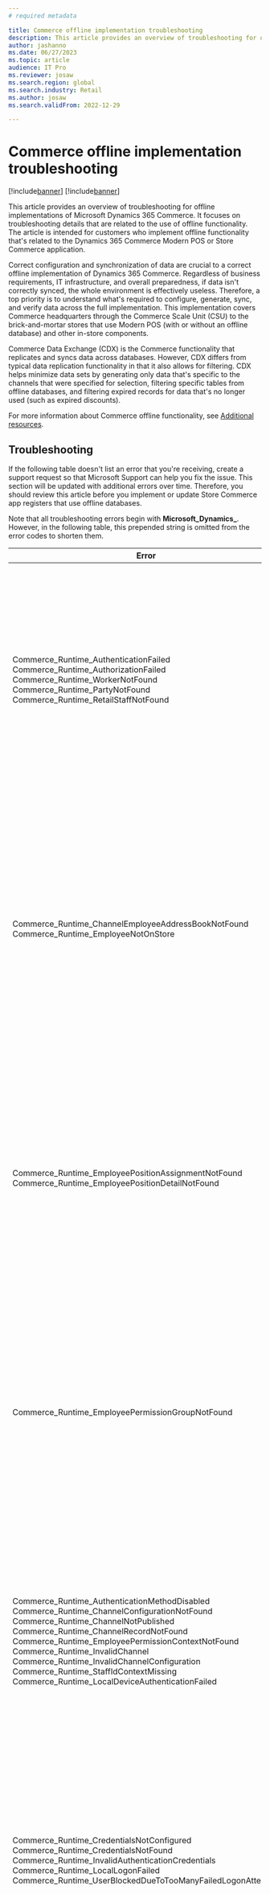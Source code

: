 ```yaml
---
# required metadata

title: Commerce offline implementation troubleshooting
description: This article provides an overview of troubleshooting for offline implementations of Microsoft Dynamics 365 Commerce.
author: jashanno
ms.date: 06/27/2023
ms.topic: article
audience: IT Pro
ms.reviewer: josaw
ms.search.region: global
ms.search.industry: Retail
ms.author: josaw
ms.search.validFrom: 2022-12-29

---
```


# Commerce offline implementation troubleshooting

[!include[banner](../includes/banner.md)]
[!include[banner](../includes/preview-banner.md)]

This article provides an overview of troubleshooting for offline implementations of Microsoft Dynamics 365 Commerce. It focuses on troubleshooting details that are related to the use of offline functionality. The article is intended for customers who implement offline functionality that's related to the Dynamics 365 Commerce Modern POS or Store Commerce application.

Correct configuration and synchronization of data are crucial to a correct offline implementation of Dynamics 365 Commerce. Regardless of business requirements, IT infrastructure, and overall preparedness, if data isn't correctly synced, the whole environment is effectively useless. Therefore, a top priority is to understand what's required to configure, generate, sync, and verify data across the full implementation. This implementation covers Commerce headquarters through the Commerce Scale Unit (CSU) to the brick-and-mortar stores that use Modern POS (with or without an offline database) and other in-store components.

Commerce Data Exchange (CDX) is the Commerce functionality that replicates and syncs data across databases. However, CDX differs from typical data replication functionality in that it also allows for filtering. CDX helps minimize data sets by generating only data that's specific to the channels that were specified for selection, filtering specific tables from offline databases, and filtering expired records for data that's no longer used (such as expired discounts).

For more information about Commerce offline functionality, see [Additional resources](#additional-resources).

## Troubleshooting

If the following table doesn't list an error that you're receiving, create a support request so that Microsoft Support can help you fix the issue. This section will be updated with additional errors over time. Therefore, you should review this article before you implement or update Store Commerce app registers that use offline databases.

Note that all troubleshooting errors begin with **Microsoft\_Dynamics\_**. However, in the following table, this prepended string is omitted from the error codes to shorten them.

| Error | Description |
|-------|-------------|
| Commerce\_Runtime\_AuthenticationFailed<br>Commerce\_Runtime\_AuthorizationFailed<br>Commerce\_Runtime\_WorkerNotFound<br>Commerce\_Runtime\_PartyNotFound<br>Commerce\_Runtime\_RetailStaffNotFound | A sign-in-related issue has occurred. This issue might occur because data isn't found or correctly configured in the offline database.<br>To fix this issue, run the **Staff scheduler** job (by default, the **1060** scheduler job). Also, contact your system administrator. |
| Commerce\_Runtime\_ChannelEmployeeAddressBookNotFound<br>Commerce\_Runtime\_EmployeeNotOnStore | This issue might occur because the store's employee address books aren't found or the worker isn't correctly mapped to the store in the offline database.<br>To fix this issue, run the **Staff scheduler** job (by default, the **1060** scheduler job). Also, contact your system administrator. |
| Commerce\_Runtime\_EmployeePositionAssignmentNotFound<br>Commerce\_Runtime\_EmployeePositionDetailNotFound | This issue might occur because the worker's position detail or assignment isn't found or valid in the offline database.<br>To fix this issue, run the **Staff scheduler** job (by default, the **1060** scheduler job). Also, contact your system administrator. |
| Commerce\_Runtime\_EmployeePermissionGroupNotFound | This issue might occur because the worker's POS permission settings aren't found or correctly configured in the offline database.<br> To fix this issue, run the **Staff scheduler** job (by default, the **1060** scheduler job). Also, contact your system administrator. |
| Commerce\_Runtime\_AuthenticationMethodDisabled<br>Commerce\_Runtime\_ChannelConfigurationNotFound<br>Commerce\_Runtime\_ChannelNotPublished<br>Commerce\_Runtime\_ChannelRecordNotFound<br>Commerce\_Runtime\_EmployeePermissionContextNotFound<br>Commerce\_Runtime\_InvalidChannel<br>Commerce\_Runtime\_InvalidChannelConfiguration<br>Commerce\_Runtime\_StaffIdContextMissing<br>Commerce\_Runtime\_LocalDeviceAuthenticationFailed | Unable to switch to offline mode. The channel information is either unavailable or incorrectly configured. To fix this issue, run the **Channel configuration scheduler** job (by default, the **1070** scheduler job). Also, contact your system administrator. |
| Commerce\_Runtime\_CredentialsNotConfigured<br>Commerce\_Runtime\_CredentialsNotFound<br>Commerce\_Runtime\_InvalidAuthenticationCredentials<br>Commerce\_Runtime\_LocalLogonFailed<br>Commerce\_Runtime\_UserBlockedDueToTooManyFailedLogonAttempts | Unable to switch to offline mode. The user information is either unavailable or incorrectly configured.<br>To fix this issue, run the **Staff scheduler** job (by default, the **1060** scheduler job). Also, contact your system administrator. |
| Commerce\_Runtime\_CriticalStorageError | To check the status of offline database permissions, size, and disk space, you can use the offline dashboard. |
| Commerce\_Runtime\_ElevatedUserSameAsLoggedOnUser | This error occurs when the same user tries to perform a manager override. A different user must be used. |
| Commerce\_Runtime\_RealtimeServiceNotSupported<br>Commerce\_Runtime\_TransientStorageError | Unable to switch to offline mode. The offline database is either incorrectly installed or incorrectly configured. Verify that everything has been set up successfully. Also, contact your system administrator. |
| Commerce\_Runtime\_TerminalNotFound<br>Commerce\_Runtime\_DeviceConfigurationNotFound | To fix this issue, run the **Channel configuration scheduler** job (by default, the **1070** scheduler job). Also, contact your system administrator. |
| Internal\_Server\_Error<br>Request\_Timeout\_Error<br>Commerce\_Runtime\_InvalidFormat | These errors cover a variety of possible scenarios. Therefore, Microsoft recommends that you contact Support to get direct assistance (where applicable). |

## Additional resources

[Commerce offline implementation considerations](implementation-considerations-offline.md)

[Commerce Data Exchange implementation guidance](implementation-considerations-cdx.md)

[Commerce Data Exchange troubleshooting](CDX-Troubleshooting.md)

[Commerce Data Exchange best practices](CDX-Best-Practices.md)

[Online and offline point of sale (POS) operations](../pos-operations.md)

[Dynamics 365 Commerce architecture overview](../commerce-architecture.md)

[Select an in-store topology](retail-in-store-topology.md)

[Device management implementation guidance](../implementation-considerations-devices.md)

[Configure and install Commerce Scale Unit (self-hosted)](retail-store-scale-unit-configuration-installation.md)

<!--[Configure, install, and activate the Store Commerce app](../retail-modern-pos-device-activation.md)-->

[!INCLUDE[footer-include](../../includes/footer-banner.md)]
